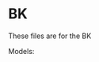# BK<Model> <Descriptor>
These files are for the BK<Model> <Descriptor>
  
<IF SERIES> Models:<List Models>

